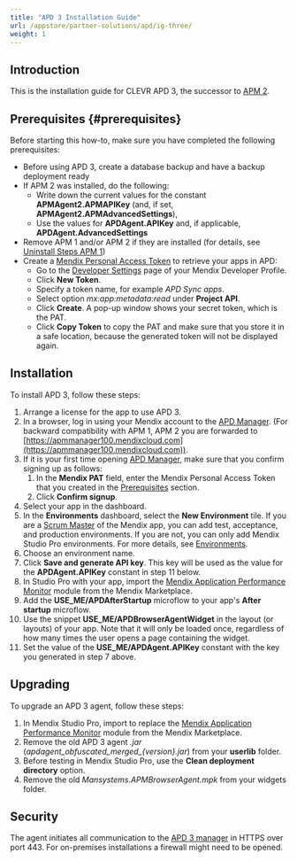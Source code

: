 ```yaml
---
title: "APD 3 Installation Guide"
url: /appstore/partner-solutions/apd/ig-three/
weight: 1
---
```


## Introduction

This is the installation guide for CLEVR APD 3, the successor to [APM 2](/appstore/partner-solutions/apd/ig-two/).

## Prerequisites {#prerequisites}

Before starting this how-to, make sure you have completed the following prerequisites:

* Before using APD 3, create a database backup and have a backup deployment ready
* If APM 2 was installed, do the following: 
    * Write down the current values for the constant **APMAgent2.APMAPIKey** (and, if set, **APMAgent2.APMAdvancedSettings**),
    * Use the values for **APDAgent.APIKey** and, if applicable, **APDAgent.AdvancedSettings**
* Remove APM 1 and/or APM 2 if they are installed (for details, see [Uninstall Steps APM 1](/appstore/partner-solutions/apd/ig-one-uninstall-steps/))
* Create a [Mendix Personal Access Token](/mendix-profile/user-settings/#pat) to retrieve your apps in APD:
    * Go to the [Developer Settings](https://user-settings.mendix.com/link/developersettings) page of your Mendix Developer Profile.
    * Click **New Token**.
    * Specify a token name, for example *APD Sync apps*.
    * Select option *mx:app:metadata:read* under **Project API**.
    * Click **Create**. A pop-up window shows your secret token, which is the PAT. 
    * Click **Copy Token** to copy the PAT and make sure that you store it in a safe location, because the generated token will not be displayed again.

## Installation

To install APD 3, follow these steps:

1. Arrange a license for the app to use APD 3.
2. In a browser, log in using your Mendix account to the [APD Manager](https://apd.mendix.com/). (For backward compatibility with APM 1, APM 2 you are forwarded to [https://apmmanager100.mendixcloud.com](https://apmmanager100.mendixcloud.com)).
3. If it is your first time opening [APD Manager](https://apd.mendix.com/), make sure that you confirm signing up as follows:
    1. In the **Mendix PAT** field, enter the Mendix Personal Access Token that you created in the [Prerequisites](#prerequisites) section.
    2. Click **Confirm signup**. 
4. Select your app in the dashboard.
5. In the **Environments** dashboard, select the **New Environment** tile. If you are a [Scrum Master](/developerportal/general/app-roles/) of the Mendix app, you can add test, acceptance, and production environments. If you are not, you can only add Mendix Studio Pro environments. For more details, see [Environments](/appstore/partner-solutions/apd/rg-three-environments/).
6. Choose an environment name.
7. Click **Save and generate API key**. This key will be used as the value for the **APDAgent.APIKey** constant in step 11 below.
8. In Studio Pro with your app, import the [Mendix Application Performance Monitor](https://marketplace.mendix.com/link/component/6127/) module from the Mendix Marketplace.
9. Add the **USE_ME/APDAfterStartup** microflow to your app's **After startup** microflow.
10. Use the snippet **USE_ME/APDBrowserAgentWidget** in the layout (or layouts) of your app. Note that it will only be loaded once, regardless of how many times the user opens a page containing the widget.
11. Set the value of the **USE_ME/APDAgent.APIKey** constant with the key you generated in step 7 above.

## Upgrading

To upgrade an APD 3 agent, follow these steps:

1. In Mendix Studio Pro, import to replace the [Mendix Application Performance Monitor](https://marketplace.mendix.com/link/component/6127/) module from the Mendix Marketplace.
2. Remove the old APD 3 agent *.jar* (*apdagent_obfuscated_merged_{version}.jar*) from your **userlib** folder.
3. Before testing in Mendix Studio Pro, use the **Clean deployment directory** option.
4. Remove the old *Mansystems.APMBrowserAgent.mpk* from your widgets folder.

## Security

The agent initiates all communication to the [APD 3 manager](https://apmmanager100.mendixcloud.com) in HTTPS over port 443. For on-premises installations a firewall might need to be opened.
